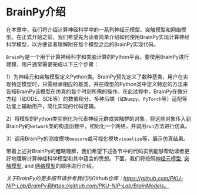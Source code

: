# BrainPy介绍

在本章中，我们将介绍计算神经科学中的一系列神经元模型、突触模型和网络模型。在正式开始之前，我们希望先为读者简单介绍如何使用BrainPy实现计算神经科学模型，以方便读者理解附在每个模型之后的BrainPy实现代码。

`BrainPy`是一个用于计算神经科学和类脑计算的Python平台。要使用BrainPy进行建模，用户通常需要完成以下三个步骤：

1）为神经元和突触模型定义Python类。BrainPy预先定义了数种基类，用户在实现特定模型时，只需继承相应的基类，并在模型的Python类中定义特定的方法来告知BrainPy该模型在仿真的每个时刻所需的操作。在此过程中，BrainPy在微分方程（如ODE、SDE等）的数值积分、多种后端（如`Numpy`、`PyTorch`等）适配等功能上辅助用户，简化实现的代码逻辑。

2）将模型的Python类实例化为代表神经元群或突触群的对象，将这些对象传入到BrainPy的`Network`类的构造函数中，初始化一个网络，并调用`run`方法进行仿真。

3）调用BrainPy的测度模块`measure`或可视化模块`visualize`等，展示仿真结果。

带着上述对BrainPy的粗略理解，我们希望下述各节中的代码实例能够帮助读者更好地理解计算神经科学模型和其中蕴含的思想。下面，我们将按照[神经元模型](neurons.md), [突触模型](synapses.md), and [网络模型](networks.md)的顺序进行介绍。

*关于BrainPy的更多细节请参考我们的Github仓库：https://github.com/PKU-NIP-Lab/BrainPy和https://github.com/PKU-NIP-Lab/BrainModels。*